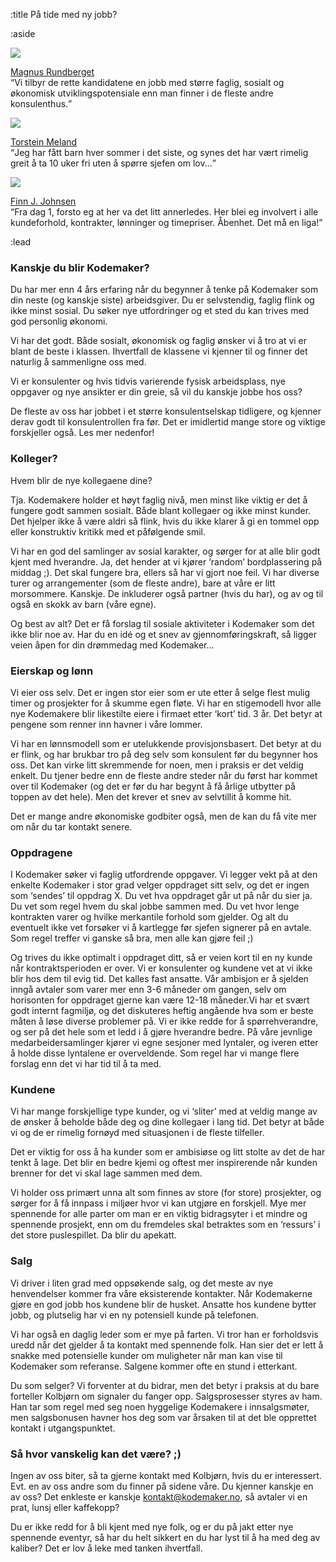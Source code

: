 :title På tide med ny jobb?

:aside

<a href="/magnus/"><img src="/photos/people/magnus/side-profile-cropped.jpg"></a>

[Magnus Rundberget](/magnus/) <br>
<q>Vi tilbyr de rette kandidatene en jobb med større faglig, sosialt og økonomisk
utviklingspotensiale enn man finner i de fleste andre konsulenthus.</q>

<a href="/torstein/"><img src="/photos/people/torstein/side-profile-cropped.jpg"></a>

[Torstein Meland](/torstein/) <br>
<q>Jeg har fått barn hver sommer i det siste, og synes det har vært rimelig greit
å ta 10 uker fri uten å spørre sjefen om lov...</q>

<a href="/finn/"><img src="/photos/people/finn/side-profile-cropped.jpg"></a>

[Finn J. Johnsen](/finn/) <br>
<q>Fra dag 1, forsto eg at her va det litt annerledes. Her blei eg involvert i
alle kundeforhold, kontrakter, lønninger og timepriser. Åbenhet. Det må en
liga!</q>

:lead

### Kanskje du blir Kodemaker?

Du har mer enn 4 års erfaring når du begynner å tenke på Kodemaker som din neste (og kanskje siste) arbeidsgiver. Du er selvstendig, faglig flink og ikke minst sosial. Du søker nye utfordringer og et sted du kan trives med god personlig økonomi.

Vi har det godt. Både sosialt, økonomisk og faglig ønsker vi å tro at vi er blant de beste i klassen. Ihvertfall de klassene vi kjenner til og finner det naturlig å sammenligne oss med.

Vi er konsulenter og hvis tidvis varierende fysisk arbeidsplass, nye oppgaver og nye ansikter er din greie, så vil du kanskje jobbe hos oss?

De fleste av oss har jobbet i et større konsulentselskap tidligere, og kjenner derav godt til konsulentrollen fra før. Det er imidlertid mange store og viktige forskjeller også. Les mer nedenfor!





### Kolleger?

Hvem blir de nye kollegaene dine?

Tja. Kodemakere holder et høyt faglig nivå, men minst like viktig er det å fungere godt sammen sosialt. Både blant kollegaer og ikke minst kunder. Det hjelper ikke å være aldri så flink, hvis du ikke klarer å gi en tommel opp eller konstruktiv kritikk med et påfølgende smil.

Vi har en god del samlinger av sosial karakter, og sørger for at alle blir godt kjent med hverandre. Ja, det hender at vi kjører ‘random’ bordplassering på middag ;). Det skal fungere bra, ellers så har vi gjort noe feil. Vi har diverse turer og arrangementer (som de fleste andre), bare at våre er litt morsommere. Kanskje. De inkluderer også partner (hvis du har), og av og til også en skokk av barn (våre egne).

Og best av alt? Det er få forslag til sosiale aktiviteter i Kodemaker som det ikke blir noe av. Har du en idé og et snev av gjennomføringskraft, så ligger veien åpen for din drømmedag med Kodemaker…





### Eierskap og lønn

Vi eier oss selv. Det er ingen stor eier som er ute etter å selge flest mulig timer og prosjekter for å skumme egen fløte. Vi har en stigemodell hvor alle nye Kodemakere blir likestilte eiere i firmaet etter ‘kort’ tid. 3 år. Det betyr at pengene som renner inn havner i våre lommer. 

Vi har en lønnsmodell som er utelukkende provisjonsbasert. Det betyr at du er flink, og har brukbar tro på deg selv som konsulent før du begynner hos oss. Det kan virke litt skremmende for noen, men i praksis er det veldig enkelt. Du tjener bedre enn de fleste andre steder når du først har kommet over til Kodemaker (og det er før du har begynt å få årlige utbytter på toppen av det hele). Men det krever et snev av selvtillit å komme hit.

Det er mange andre økonomiske godbiter også, men de kan du få vite mer om når du tar kontakt senere.





### Oppdragene

I Kodemaker søker vi faglig utfordrende oppgaver. Vi legger vekt på at den enkelte Kodemaker i stor grad velger oppdraget sitt selv, og det er ingen som ‘sendes’ til oppdrag X. Du vet hva oppdraget går ut på når du sier ja. Du vet som regel hvem du skal jobbe sammen med. Du vet hvor lenge kontrakten varer og hvilke merkantile forhold som gjelder. Og alt du eventuelt ikke vet forsøker vi å kartlegge før sjefen signerer på en avtale. Som regel treffer vi ganske så bra, men alle kan gjøre feil ;)

Og trives du ikke optimalt i oppdraget ditt, så er veien kort til en ny kunde når kontraktsperioden er over. Vi er konsulenter og kundene vet at vi ikke blir hos dem til evig tid. Det kalles fast ansatte. Vår ambisjon er å sjelden inngå avtaler som varer mer enn 3-6 måneder om gangen, selv om horisonten for oppdraget gjerne kan være 12-18 måneder.Vi har et svært godt internt fagmiljø, og det diskuteres heftig angående hva som er beste måten å løse diverse problemer på. Vi er ikke redde for å spørrehverandre, og ser på det hele som et ledd i å gjøre hverandre bedre. På våre jevnlige medarbeidersamlinger kjører vi egne sesjoner med lyntaler, og iveren etter å holde disse lyntalene er overveldende. Som regel har vi mange flere forslag enn det vi har tid til å ta med.





### Kundene

Vi har mange forskjellige type kunder, og vi ‘sliter’ med at veldig mange av de ønsker å beholde både deg og dine kollegaer i lang tid. Det betyr at både vi og de er rimelig fornøyd med situasjonen i de fleste tilfeller.

Det er viktig for oss å ha kunder som er ambisiøse og litt stolte av det de har tenkt å lage. Det blir en bedre kjemi og oftest mer inspirerende når kunden brenner for det vi skal lage sammen med dem.

Vi holder oss primært unna alt som finnes av store (for store) prosjekter, og sørger for å få innpass i miljøer hvor vi kan utgjøre en forskjell. Mye mer spennende for alle parter om man er en viktig bidragsyter i et mindre og spennende prosjekt, enn om du fremdeles skal betraktes som en ‘ressurs’ i det store puslespillet. Da blir du apekatt.





### Salg

Vi driver i liten grad med oppsøkende salg, og det meste av nye henvendelser kommer fra våre eksisterende kontakter. Når Kodemakerne gjøre en god jobb hos kundene blir de husket. Ansatte hos kundene bytter jobb, og plutselig har vi en ny potensiell kunde på telefonen. 

Vi har også en daglig leder som er mye på farten. Vi tror han er forholdsvis uredd når det gjelder å ta kontakt med spennende folk. Han sier det er lett å snakke med potensielle kunder om muligheter når man kan vise til Kodemaker som referanse.  Salgene kommer ofte en stund i etterkant.

Du som selger? Vi forventer at du bidrar, men det betyr i praksis at du bare forteller Kolbjørn om signaler du fanger opp. Salgsprosesser styres av ham. Han tar som regel med seg noen hyggelige Kodemakere i innsalgsmøter, men salgsbonusen havner hos deg som var årsaken til at det ble opprettet kontakt i utgangspunktet.





### Så hvor vanskelig kan det være? ;)

Ingen av oss biter, så ta gjerne kontakt med Kolbjørn, hvis du er interessert. Evt. en av oss andre som du finner på sidene våre. Du kjenner kanskje en av oss? Det enkleste er kanskje [kontakt@kodemaker.no](mailto:kontakt@kodemaker.no), så avtaler vi en prat, lunsj eller kaffekopp?

Du er ikke redd for å bli kjent med nye folk, og er du på jakt etter nye spennende eventyr, så har du helt sikkert en du har lyst til å ha med deg av kaliber? Det er lov å leke med tanken ihvertfall.